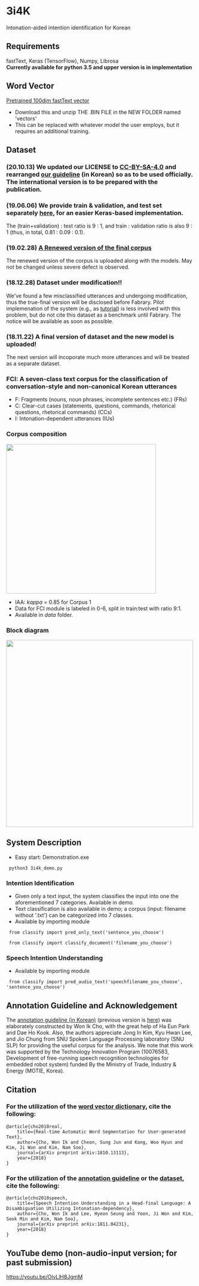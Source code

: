 # 3i4K
Intonation-aided intention identification for Korean

## Requirements
fastText, Keras (TensorFlow), Numpy, Librosa<br/>
**Currently available for python 3.5 and upper version is in implementation**

## Word Vector
[Pretrained 100dim fastText vector](https://drive.google.com/open?id=1jHbjOcnaLourFzNuP47yGQVhBTq6Wgor)
* Download this and unzip THE .BIN FILE in the NEW FOLDER named 'vectors'
* This can be replaced with whatever model the user employs, but it requires an additional training.

## Dataset
### (20.10.13) We updated our LICENSE to [CC-BY-SA-4.0](https://creativecommons.org/licenses/by-sa/4.0/) and rearranged [our guideline](https://docs.google.com/document/d/1-dPL5MfsxLbWs7vfwczTKgBq_1DX9u1wxOgOPn1tOss/edit#) (in Korean) so as to be used officially. The international version is to be prepared with the publication.
### (19.06.06) We provide train & validation, and test set separately [here](https://github.com/warnikchow/3i4k/tree/master/data/train_val_test), for an easier Keras-based implementation.
The (train+validation) : test ratio is 9 : 1, and train : validation ratio is also 9 : 1 (thus, in total, 0.81 : 0.09 : 0.1).
### (19.02.28) [**A Renewed version of the final corpus**](https://github.com/warnikchow/3i4k/blob/master/data/fci.txt)
The renewed version of the corpus is uploaded along with the models. May not be changed unless severe defect is observed.
### (18.12.28) **Dataset under modification!!** 
We've found a few misclassified utterances and undergoing modification, thus the true-final version will be disclosed before Fabrary. Pilot implemenation of the system (e.g., as [tutorial](https://github.com/warnikchow/dlk2nlp)) is less involved with this problem, but do not cite this dataset as a benchmark until Fabrary. The notice will be available as soon as possible.
### (18.11.22) A final version of dataset and the new model is uploaded! 
The next version will incoporate much more utterances and will be treated as a separate dataset.
### FCI: A seven-class text corpus for the classification of conversation-style and non-canonical Korean utterances
* F: Fragments (nouns, noun phrases, incomplete sentences etc.) (FRs)
* C: Clear-cut cases (statements, questions, commands, rhetorical questions, rhetorical commands) (CCs)
* I: Intonation-dependent utterances (IUs)
### Corpus composition<br/>
<image src="https://github.com/warnikchow/3i4k/blob/master/images/portion.PNG" width="400"><br/>
* IAA: *kappa* = 0.85 for Corpus 1
* Data for FCI module is labeled in 0-6, split in train:test with ratio 9:1. 
* Available in *data* folder.

  
### Block diagram<br/>
<image src="https://github.com/warnikchow/3i4k/blob/master/images/fig1.png" width="500"><br/>

## System Description
* Easy start: Demonstration.exe
<pre><code> python3 3i4k_demo.py </code></pre>

### Intention Identification
- Given only a text input, the system classifies the input into one the aforementioned 7 categories. Available in demo.
- Text classification is also available in demo;  a corpus (input: filename without '.txt') can be categorized into 7 classes.
- Available by importing module
<pre><code> from classify import pred_only_text('sentence_you_choose') </code></pre>
<pre><code> from classify import classify_document('filename_you_choose') </code></pre>

### Speech Intention Understanding
- Available by importing module
<pre><code> from classify import pred_audio_text('speechfilename_you_choose', 'sentence_you_choose') </code></pre>

## Annotation Guideline and Acknowledgement
The [annotation guideline (in Korean)](https://docs.google.com/document/d/1-dPL5MfsxLbWs7vfwczTKgBq_1DX9u1wxOgOPn1tOss/edit#) (previous version is [here](https://drive.google.com/open?id=1AvxzEHr7wccMw7LYh0J3Xbx5GLFfcvMW)) was elaborately constructed by Won Ik Cho, with the great help of Ha Eun Park and Dae Ho Kook. Also, the authors appreciate Jong In Kim, Kyu Hwan Lee, and Jio Chung from SNU Spoken Language Processing laboratory (SNU SLP) for providing the useful corpus for the analysis. We note that this work was supported by the Technology Innovation Program (10076583, Development of free-running speech recognition technologies for embedded robot system) funded By the Ministry of Trade, Industry & Energy (MOTIE, Korea).

## Citation
### For the utilization of the [word vector dictionary](https://drive.google.com/open?id=1jHbjOcnaLourFzNuP47yGQVhBTq6Wgor), cite the following:
```
@article{cho2018real,
	title={Real-time Automatic Word Segmentation for User-generated Text},
	author={Cho, Won Ik and Cheon, Sung Jun and Kang, Woo Hyun and Kim, Ji Won and Kim, Nam Soo},
	journal={arXiv preprint arXiv:1810.13113},
	year={2018}
}
```
### For the utilization of the [annotation guideline](https://docs.google.com/document/d/1-dPL5MfsxLbWs7vfwczTKgBq_1DX9u1wxOgOPn1tOss/edit#) or the [dataset](https://github.com/warnikchow/3i4k/blob/master/data/fci.txt), cite the following:
```
@article{cho2018speech,
	title={Speech Intention Understanding in a Head-final Language: A Disambiguation Utilizing Intonation-dependency},
	author={Cho, Won Ik and Lee, Hyeon Seung and Yoon, Ji Won and Kim, Seok Min and Kim, Nam Soo},
	journal={arXiv preprint arXiv:1811.04231},
	year={2018}
}
```

## YouTube demo (non-audio-input version; for past submission)
https://youtu.be/OlvLlH8JgmM
